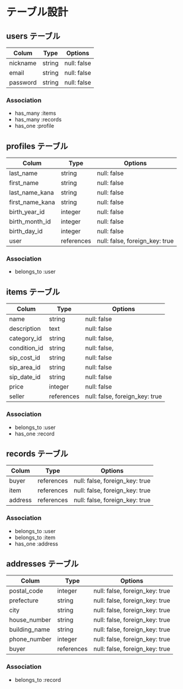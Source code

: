# テーブル設計

## users テーブル

| Colum          | Type       | Options      |
| ------------   | ---------- | ------------ |
| nickname       | string     | null: false  |
| email          | string     | null: false  |
| password       | string     | null: false  |

### Association
- has_many :items
- has_many :records
- has_one :profile

## profiles テーブル

| Colum            | Type       | Options                         |
| --------------   | ---------- | ------------------------------  |
| last_name        | string     | null: false                     |
| first_name       | string     | null: false                     |
| last_name_kana   | string     | null: false                     |
| first_name_kana  | string     | null: false                     |
| birth_year_id    | integer    | null: false                     |
| birth_month_id   | integer    | null: false                     |
| birth_day_id     | integer    | null: false                     |
| user             | references | null: false, foreign_key: true  |

### Association
- belongs_to :user

## items テーブル

| Colum        | Type        | Options                         |
| ----------   | ----------  | ------------------------------- |
| name         | string      | null: false                     |
| description  | text        | null: false                     |
| category_id  | string      | null: false,                    |
| condition_id | string      | null: false,                    |
| sip_cost_id  | string      | null: false                     |
| sip_area_id  | string      | null: false                     |
| sip_date_id  | string      | null: false                     |
| price        | integer     | null: false                     |
| seller       | references  | null: false, foreign_key: true  |

### Association
- belongs_to :user
- has_one :record

## records テーブル

|  Colum     | Type        | Options                         |
| ---------- | ----------  | ------------------------------- |
| buyer      | references  | null: false, foreign_key: true  |
| item       | references  | null: false, foreign_key: true  |
| address    | references  | null: false, foreign_key: true  |

### Association
- belongs_to :user
- belongs_to :item
- has_one :address

## addresses テーブル

|  Colum           | Type        | Options                         |
| ---------------- | ----------  | ------------------------------- |
| postal_code      | integer     | null: false, foreign_key: true  |
| prefecture       | string      | null: false, foreign_key: true  |
| city             | string      | null: false, foreign_key: true  |
| house_number     | string      | null: false, foreign_key: true  |
| building_name    | string      | null: false, foreign_key: true  |
| phone_number     | integer     | null: false, foreign_key: true  |
| buyer            | references  | null: false, foreign_key: true  |

### Association
- belongs_to :record

